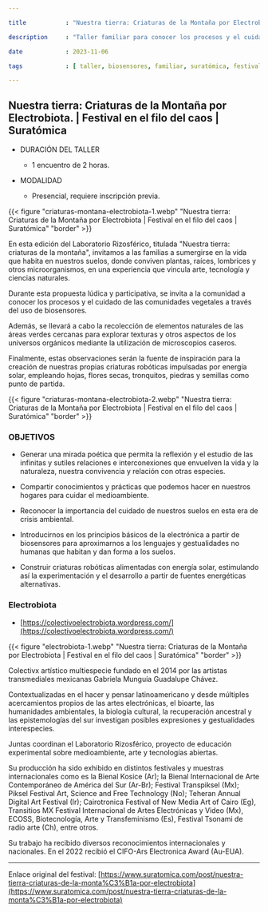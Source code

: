 ```yaml
---

title           : "Nuestra tierra: Criaturas de la Montaña por Electrobiota | Festival en el filo del caos | Suratómica"

description     : "Taller familiar para conocer los procesos y el cuidado de las comunidades vegetales a través del uso de biosensores."

date            : 2023-11-06

tags            : [ taller, biosensores, familiar, suratómica, festival ]

---
```


## Nuestra tierra: Criaturas de la Montaña por Electrobiota. | Festival en el filo del caos | Suratómica

- DURACIÓN DEL TALLER
    - 1 encuentro de 2 horas.

- MODALIDAD
    - Presencial, requiere inscripción previa.

{{< figure "criaturas-montana-electrobiota-1.webp" "Nuestra tierra: Criaturas de la Montaña por Electrobiota | Festival en el filo del caos | Suratómica" "border" >}}

En esta edición del Laboratorio Rizosférico, 
titulada "Nuestra tierra: criaturas de la montaña", 
invitamos a las familias a sumergirse en la vida que habita en nuestros suelos, 
donde conviven plantas, raíces, lombrices y otros microorganismos, 
en una experiencia que vincula arte, tecnología y ciencias naturales. 

Durante esta propuesta lúdica y participativa, 
se invita a la comunidad a conocer los procesos 
y el cuidado de las comunidades vegetales a través del uso de biosensores. 

Además, se llevará a cabo la recolección de elementos naturales 
de las áreas verdes cercanas para explorar texturas 
y otros aspectos de los universos orgánicos mediante la utilización de microscopios caseros. 

Finalmente, estas observaciones serán la fuente de inspiración 
para la creación de nuestras propias criaturas robóticas 
impulsadas por energía solar, empleando hojas, flores secas, tronquitos, piedras y semillas como punto de partida.

{{< figure "criaturas-montana-electrobiota-2.webp" "Nuestra tierra: Criaturas de la Montaña por Electrobiota | Festival en el filo del caos | Suratómica" "border" >}}

### OBJETIVOS

- Generar una mirada poética que permita la reflexión y el estudio de las infinitas y sutiles relaciones e interconexiones que envuelven la vida y la naturaleza, nuestra convivencia y relación con otras especies.

- Compartir conocimientos y prácticas que podemos hacer en nuestros hogares para cuidar el medioambiente. 

- Reconocer la importancia del cuidado de nuestros suelos en esta era de crisis ambiental. 

- Introducirnos en los principios básicos de la electrónica a partir de biosensores para aproximarnos a los lenguajes y gestualidades no humanas que habitan y dan forma a los suelos. 

- Construir criaturas robóticas alimentadas con energía solar, estimulando así la experimentación y el desarrollo a partir de fuentes energéticas alternativas.

### Electrobiota

- [https://colectivoelectrobiota.wordpress.com/](https://colectivoelectrobiota.wordpress.com/)

{{< figure "electrobiota-1.webp" "Nuestra tierra: Criaturas de la Montaña por Electrobiota | Festival en el filo del caos | Suratómica" "border" >}}

Colectivx artístico multiespecie 
fundado en el 2014 por las artistas transmediales mexicanas 
Gabriela Munguía Guadalupe Chávez. 

Contextualizadas en el hacer y pensar latinoamericano 
y desde múltiples acercamientos propios de las artes electrónicas, 
el bioarte, las humanidades ambientales, la biología cultural, la recuperación ancestral 
y las epistemologías del sur investigan posibles expresiones y gestualidades interespecies. 

Juntas coordinan el Laboratorio Rizosférico, 
proyecto de educación experimental sobre medioambiente, arte y tecnologías abiertas. 

Su producción ha sido exhibido en distintos festivales 
y muestras internacionales como es la Bienal Kosice (Ar); 
la Bienal Internacional de Arte Contemporáneo de América del Sur (Ar-Br); 
Festival Transpiksel (Mx); Piksel Festival Art, Science and Free Technology (No); 
Teheran Annual Digital Art Festival (Ir); Cairotronica Festival of New Media Art of Cairo (Eg), 
Transitios MX Festival Internacional de Artes Electrónicas y Video (Mx), ECOSS, 
Biotecnología, Arte y Transfeminismo (Es), Festival Tsonami de radio arte (Ch), entre otros. 

Su trabajo ha recibido diversos reconocimientos internacionales y nacionales. 
En el 2022 recibió el CIFO-Ars Electronica Award (Au-EUA).

---

Enlace original del festival: [https://www.suratomica.com/post/nuestra-tierra-criaturas-de-la-monta%C3%B1a-por-electrobiota](https://www.suratomica.com/post/nuestra-tierra-criaturas-de-la-monta%C3%B1a-por-electrobiota) 
